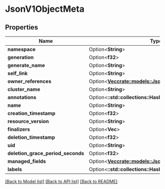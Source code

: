 # JsonV1ObjectMeta

## Properties

Name | Type | Description | Notes
------------ | ------------- | ------------- | -------------
**namespace** | Option<**String**> |  | [optional]
**generation** | Option<**f32**> |  | [optional]
**generate_name** | Option<**String**> |  | [optional]
**self_link** | Option<**String**> |  | [optional]
**owner_references** | Option<[**Vec<crate::models::JsonV1OwnerReference>**](json_V1OwnerReference.md)> |  | [optional]
**cluster_name** | Option<**String**> |  | [optional]
**annotations** | Option<**::std::collections::HashMap<String, String>**> |  | [optional]
**name** | Option<**String**> |  | [optional]
**creation_timestamp** | Option<**f32**> |  | [optional]
**resource_version** | Option<**String**> |  | [optional]
**finalizers** | Option<**Vec<String>**> |  | [optional]
**deletion_timestamp** | Option<**f32**> |  | [optional]
**uid** | Option<**String**> |  | [optional]
**deletion_grace_period_seconds** | Option<**f32**> |  | [optional]
**managed_fields** | Option<[**Vec<crate::models::JsonV1ManagedFieldsEntry>**](json_V1ManagedFieldsEntry.md)> |  | [optional]
**labels** | Option<**::std::collections::HashMap<String, String>**> |  | [optional]

[[Back to Model list]](../README.md#documentation-for-models) [[Back to API list]](../README.md#documentation-for-api-endpoints) [[Back to README]](../README.md)


